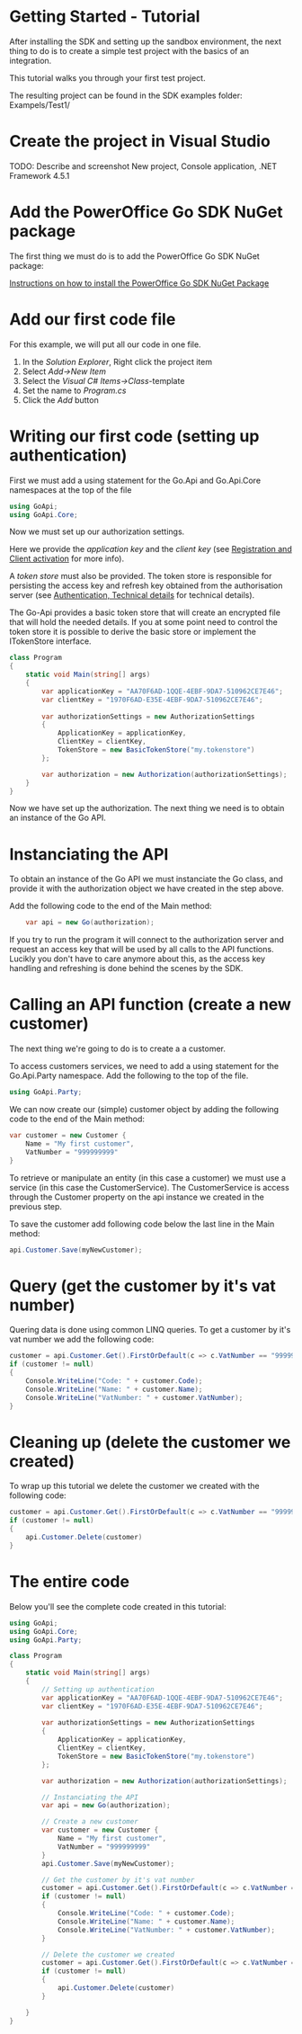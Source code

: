 Getting Started - Tutorial
==========================

After installing the SDK and setting up the sandbox environment, the next thing to do is to create a simple test project with the basics of an integration.

This tutorial walks you through your first test project.

The resulting project can be found in the SDK examples folder: Exampels/Test1/

# Create the project in Visual Studio

TODO: Describe and screenshot New project, Console application, .NET Framework 4.5.1

# Add the PowerOffice Go SDK NuGet package

The first thing we must do is to add the PowerOffice Go SDK NuGet package:

[Instructions on how to install the PowerOffice Go SDK NuGet Package](../NuGetPackage.md)
 
# Add our first code file

For this example, we will put all our code in one file.

1. In the *Solution Explorer*, Right click the project item
2. Select *Add->New Item*
3. Select the *Visual C# Items->Class*-template
4. Set the name to *Program.cs*
5. Click the *Add* button

# Writing our first code (setting up authentication)

First we must add a using statement for the Go.Api and Go.Api.Core namespaces at the top of the file

```csharp
using GoApi;
using GoApi.Core;
```

Now we must set up our authorization settings. 

Here we provide the *application key* and the *client key* (see [Registration and Client activation](../../Registration.md) for more info).

A *token store* must also be provided. The token store is responsible for persisting the access key and refresh key obtained from the authorisation server (see [Authentication, Technical details](../../Details/Authentication.md) for technical details).

The Go-Api provides a basic token store that will create an encrypted file that will hold the needed details. If you at some point need to control the token store it is possible to derive the basic store or implement the ITokenStore interface. 
 

```csharp
class Program
{
    static void Main(string[] args)
    {
		var applicationKey = "AA70F6AD-1QQE-4EBF-9DA7-510962CE7E46";
		var clientKey = "1970F6AD-E35E-4EBF-9DA7-510962CE7E46";
		
		var authorizationSettings = new AuthorizationSettings
		{
		    ApplicationKey = applicationKey,
		    ClientKey = clientKey,
		    TokenStore = new BasicTokenStore("my.tokenstore")
		};

		var authorization = new Authorization(authorizationSettings);
    }
}
```

Now we have set up the authorization. The next thing we need is to obtain an instance of the Go API.

# Instanciating the API

To obtain an instance of the Go API we must instanciate the Go class, and provide it with the authorization object we have created in the step above.

Add the following code to the end of the Main method:

```csharp
	var api = new Go(authorization);
```

If you try to run the program it will connect to the authorization server and request an access key that will be used by all calls to the API functions. Lucikly you don't have to care anymore about this, as the access key handling and refreshing is done behind the scenes by the SDK. 

# Calling an API function (create a new customer)

The next thing we're going to do is to create a a customer.

To access customers services, we need to add a using statement for the Go.Api.Party namespace. Add the following to the top of the file.

```csharp
using GoApi.Party;
```

We can now create our (simple) customer object by adding the following code to the end of the Main method:

```csharp
var customer = new Customer {
	Name = "My first customer",
	VatNumber = "999999999"
}
```

To retrieve or manipulate an entity (in this case a customer) we must use a service (in this case the CustomerService). The CustomerService is access through the Customer property on the api instance we created in the previous step.

To save the customer add following code below the last line in the Main method:

```csharp
api.Customer.Save(myNewCustomer);
```

# Query (get the customer by it's vat number)

Quering data is done using common LINQ queries. To get a customer by it's vat number we add the following code:

```csharp
customer = api.Customer.Get().FirstOrDefault(c => c.VatNumber == "999999999");
if (customer != null)
{
    Console.WriteLine("Code: " + customer.Code);
    Console.WriteLine("Name: " + customer.Name);
    Console.WriteLine("VatNumber: " + customer.VatNumber);
}
```

# Cleaning up (delete the customer we created)

To wrap up this tutorial we delete the customer we created with the following code:


```csharp
customer = api.Customer.Get().FirstOrDefault(c => c.VatNumber == "999999999");
if (customer != null)
{
	api.Customer.Delete(customer)
}
```

# The entire code

Below you'll see the complete code created in this tutorial:
```csharp
using GoApi;
using GoApi.Core;
using GoApi.Party;

class Program
{
	static void Main(string[] args)
    {
		// Setting up authentication
		var applicationKey = "AA70F6AD-1QQE-4EBF-9DA7-510962CE7E46";
		var clientKey = "1970F6AD-E35E-4EBF-9DA7-510962CE7E46";
		
		var authorizationSettings = new AuthorizationSettings
		{
		    ApplicationKey = applicationKey,
		    ClientKey = clientKey,
		    TokenStore = new BasicTokenStore("my.tokenstore")
		};

		var authorization = new Authorization(authorizationSettings);

		// Instanciating the API
		var api = new Go(authorization);

		// Create a new customer
		var customer = new Customer {
			Name = "My first customer",
			VatNumber = "999999999"
		}
		api.Customer.Save(myNewCustomer);

		// Get the customer by it's vat number
		customer = api.Customer.Get().FirstOrDefault(c => c.VatNumber == "999999999");
		if (customer != null)
		{
		    Console.WriteLine("Code: " + customer.Code);
		    Console.WriteLine("Name: " + customer.Name);
		    Console.WriteLine("VatNumber: " + customer.VatNumber);
		}

		// Delete the customer we created
		customer = api.Customer.Get().FirstOrDefault(c => c.VatNumber == "999999999");
		if (customer != null)
		{
			api.Customer.Delete(customer)
		}

 	}
}
```